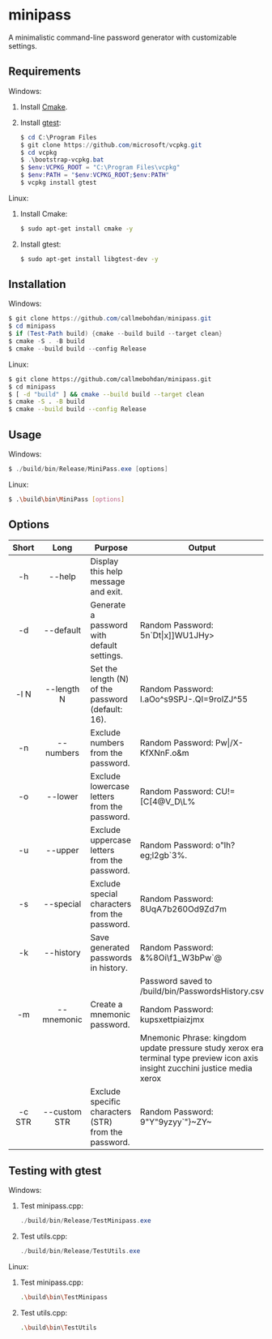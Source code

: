 # minipass

A minimalistic command-line password generator with customizable settings.

## Requirements

Windows:

1. Install [Cmake](https://cmake.org/download).
2. Install [gtest](https://github.com/google/googletest/blob/main/googletest/README.md):

    ```powershell
    $ cd C:\Program Files
    $ git clone https://github.com/microsoft/vcpkg.git
    $ cd vcpkg 
    $ .\bootstrap-vcpkg.bat
    $ $env:VCPKG_ROOT = "C:\Program Files\vcpkg"
    $ $env:PATH = "$env:VCPKG_ROOT;$env:PATH"
    $ vcpkg install gtest
    ```

Linux:

1. Install Cmake:

    ```bash
    $ sudo apt-get install cmake -y
    ```

2. Install gtest:

    ```bash
    $ sudo apt-get install libgtest-dev -y
    ```

## Installation

Windows:

```powershell
$ git clone https://github.com/callmebohdan/minipass.git
$ cd minipass
$ if (Test-Path build) {cmake --build build --target clean}
$ cmake -S . -B build
$ cmake --build build --config Release
```

Linux:

```bash
$ git clone https://github.com/callmebohdan/minipass.git
$ cd minipass
$ [ -d "build" ] && cmake --build build --target clean 
$ cmake -S . -B build
$ cmake --build build --config Release
```

## Usage

Windows:

```powershell
$ ./build/bin/Release/MiniPass.exe [options]
```

Linux:

```bash
$ .\build\bin\MiniPass [options]
```

## Options

| Short  | Long         | Purpose                                              | Output |
|:------:|:------------:|------------------------------------------------------|--------|
| -h     | --help       | Display this help message and exit.                  | 
| -d     | --default    | Generate a password with default settings.           | Random Password: 5n\`Dt\|x\]\]WU1JHy> |
| -l N   | --length N   | Set the length (N) of the password (default: 16).    | Random Password: I.aOo^s9SPJ-.QI=9rolZJ^55 |
| -n     | --numbers    | Exclude numbers from the password.                   | Random Password: Pw\|/X-KfXNnF.o&m |
| -o     | --lower      | Exclude lowercase letters from the password.         | Random Password: CU!=[C[4@V_D\L\% |
| -u     | --upper      | Exclude uppercase letters from the password.         | Random Password: o"lh?eg;l2gb`3%. |
| -s     | --special    | Exclude special characters from the password.        | Random Password: 8UqA7b260Od9Zd7m |
| -k     | --history    | Save generated passwords in history.                 | Random Password: &%8Oi\f1_W3bPw`@ |
|        |              |                                                      | Password saved to /build/bin/PasswordsHistory.csv |
| -m     | --mnemonic   | Create a mnemonic password.                          | Random Password: kupsxettpiaizjmx |
|        |              |                                                      | Mnemonic Phrase: kingdom update pressure study xerox era terminal type preview icon axis insight zucchini justice media xerox |
| -c STR | --custom STR | Exclude specific characters (STR) from the password. | Random Password: 9"Y"9yzyy`"}~ZY~ |

## Testing with gtest

Windows:

1. Test minipass.cpp:
    ```powershell
    ./build/bin/Release/TestMinipass.exe
    ```

2. Test utils.cpp:
    ```powershell
    ./build/bin/Release/TestUtils.exe
    ```

Linux:

1. Test minipass.cpp:
    ```bash
    .\build\bin\TestMinipass
    ```

2. Test utils.cpp:
    ```bash
    .\build\bin\TestUtils
    ```

